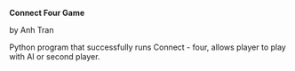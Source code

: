 **Connect Four Game**

by Anh Tran

Python program that successfully runs Connect - four, allows player to play with AI or second player.
